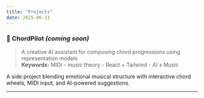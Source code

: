 ```yaml
---
title: "Projects"
date: 2025-06-11
---
```


### 🎼 ChordPilot *(coming soon)*

> A creative AI assistant for composing chord progressions using representation models  
**Keywords:** MIDI - music theory - React + Tailwind - AI x Music

A side project blending emotional musical structure with interactive chord wheels, MIDI input, and AI-powered suggestions.

---
